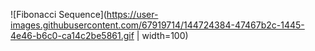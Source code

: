 ![Fibonacci Sequence](https://user-images.githubusercontent.com/67919714/144724384-47467b2c-1445-4e46-b6c0-ca14c2be5861.gif | width=100)
